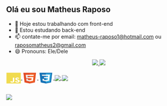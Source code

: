 ## Olá eu sou Matheus Raposo
- 🔭 Hoje estou trabalhando com front-end
- 🌱 Estou estudando back-end
- 📫 contate-me por email: matheus-raposo1@hotmail.com ou raposomatheus2@gmail.com
- 😄 Pronouns: Ele/Dele
<div align="center">
  <a href="https://github.com/"mirox666">
  <img height="180em" src="https://github-readme-stats.vercel.app/api?username=mirox666&show_icons=true&theme=dark&include_all_commits=true&count_private=true"/>
  <img height="180em" src="https://github-readme-stats.vercel.app/api/top-langs/?username=mirox666&layout=compact&langs_count=7&theme=dark"/>
</div>
<div style="display: inline_block"><br>
  <img align="center" alt="Rafa-Js" height="30" width="40" src="https://raw.githubusercontent.com/devicons/devicon/master/icons/javascript/javascript-plain.svg">
  <img align="center" alt="Rafa-HTML" height="30" width="40" src="https://raw.githubusercontent.com/devicons/devicon/master/icons/html5/html5-original.svg">
  <img align="center" alt="Rafa-CSS" height="30" width="40" src="https://raw.githubusercontent.com/devicons/devicon/master/icons/css3/css3-original.svg">
  <img align="center" heigth="25" width="30" src="https://cdn.jsdelivr.net/gh/devicons/devicon/icons/vuejs/vuejs-plain-wordmark.svg" />
  <img align="center" heigth="30" width="40" src="https://cdn.jsdelivr.net/gh/devicons/devicon/icons/mysql/mysql-plain-wordmark.svg" />
</div>
  
  ##
 
<div> 
<a href="www.linkedin.com/in/matheusraposo-7440b423b (LinkedIn)" target="_blank"><img src="https://img.shields.io/badge/-LinkedIn-%230077B5?style=for-the-badge&logo=linkedin&logoColor=white" target="_blank"></a>  
</div>
